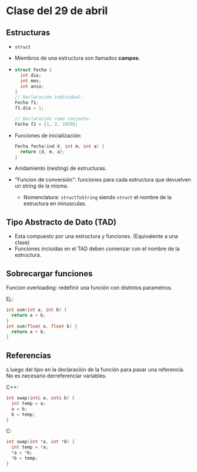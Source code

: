 # Clase del 29 de abril

## Estructuras

- `struct`
- Miembros de una estructura son llamados **campos**.
- ```cpp
  struct Fecha {
    int dia;
    int mes;
    int anio;
  }
  // Declaración individual.
  Fecha f1;
  f1.dia = 1;

  // Declaración como conjunto.
  Fecha f2 = {1, 2, 1970};
  ```

- Funciones de inicialización:

  ```cpp
  Fecha fecha(ind d, int m, int a) {
    return {d, m, a};
  }
  ```

- Anidamiento (nesting) de estructuras.

- "Funcion de conversión": funciones para cada estructura que devuelven un string de la misma.
  - Nomenclatura: `structToString` siendo `struct` el nombre de la estructura en minusculas.

## Tipo Abstracto de Dato (TAD)

- Esta compuesto por una estructura y funciones. (Equivalente a una clase)
- Funciones incluidas en el TAD deben comenzar con el nombre de la estructura.

## Sobrecargar funciones

Funcion overloading: redefinir una función con distintos parametros.

Ej.:

```cpp
int sum(int a, int b) {
  return a + b;
}
int sum(float a, float b) {
  return a + b;
}
```

## Referencias

`&` luego del tipo en la declaración de la función para pasar una referencia.
No es necesario derreferenciar variables.

C++:

```cpp
int swap(int& a, int& b) {
  int temp = a;
  a = b;
  b = temp;
}
```

C:

```c
int swap(int *a, int *b) {
  int temp = *a;
  *a = *b;
  *b = temp;
}
```
